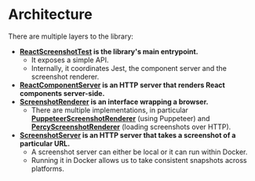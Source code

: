# Architecture

There are multiple layers to the library:

- **[ReactScreenshotTest](https://github.com/fwouts/react-screenshot-test/blob/master/src/lib/react/ReactScreenshotTest.ts) is the library's main entrypoint.**
  - It exposes a simple API.
  - Internally, it coordinates Jest, the component server and the screenshot renderer.
- **[ReactComponentServer](https://github.com/fwouts/react-screenshot-test/blob/master/src/lib/react/ReactComponentServer.ts) is an HTTP server that renders React components server-side.**
- **[ScreenshotRenderer](https://github.com/fwouts/react-screenshot-test/blob/master/src/lib/screenshot-renderer/api.ts) is an interface wrapping a browser.**
  - There are multiple implementations, in particular [**PuppeteerScreenshotRenderer**](https://github.com/fwouts/react-screenshot-test/blob/master/src/lib/screenshot-renderer/PuppeteerScreenshotRenderer.ts) (using Puppeteer) and [**PercyScreenshotRenderer**](https://github.com/fwouts/react-screenshot-test/blob/master/src/lib/screenshot-renderer/PercyScreenshotRenderer.ts) (loading screenshots over HTTP).
- **[ScreenshotServer](https://github.com/fwouts/react-screenshot-test/blob/master/src/lib/screenshot-server/api.ts) is an HTTP server that takes a screenshot of a particular URL.**
  - A screenshot server can either be local or it can run within Docker.
  - Running it in Docker allows us to take consistent snapshots across platforms.
